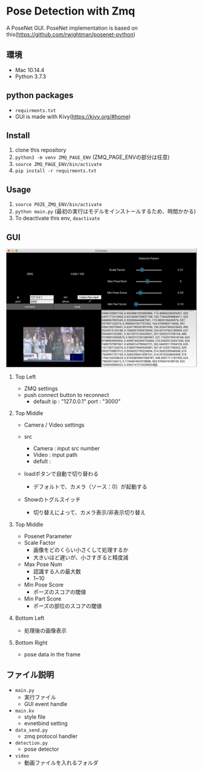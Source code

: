 # Pose Detection with Zmq 

A PoseNet GUI. PoseNet implementation is based on this(https://github.com/rwightman/posenet-python)

## 環境
- Mac 10.14.4
- Python 3.7.3

## python packages
- `requirments.txt`
- GUI is made with Kivy(https://kivy.org/#home) 

## Install
1. clone this repository
2. `python3 -m venv ZMQ_PAGE_ENV` (ZMQ_PAGE_ENVの部分は任意)
3. `source ZMQ_PAGE_ENV/bin/activate`
4. `pip install -r requirments.txt`

## Usage
1. `source POZE_ZMQ_ENV/bin/activate`
2. `python main.py` (最初の実行はモデルをインストールするため、時間かかる)
3. To deactivate this env, `deactivate`

## GUI
![GUI](screen.png)

1. Top Left
    - ZMQ settings
    - push connect button to reconnect
        - default ip : "127.0.0.1" port : "3000"

2. Top Middle
    - Camera / Video settings
    - src
        - Camera : input src number 
        - Video : input path
        - defult : 
    - loadボタンで自動で切り替わる
        - デフォルトで、カメラ（ソース：0）が起動する
  
    - Showのトグルスイッチ
        - 切り替えによって、カメラ表示/非表示切り替え

3. Top Middle 
    - Posenet Parameter
    - Scale Factor
        - 画像をどのくらい小さくして処理するか
        - 大きいほど遅いが、小さすぎると精度減
    - Max Pose Num
        - 認識する人の最大数
        - 1~10
    - Min Pose Score
        - ポーズのスコアの閾値
    - Min Part Score
        - ポーズの部位のスコアの閾値

4. Bottom Left
    - 処理後の画像表示
 
5. Bottom Right
    - pose data in the frame 

## ファイル説明
- `main.py`
    - 実行ファイル
    - GUI event handle
- `main.kv`
    - style file
    - evnetbind setting
- `data_send.py`
    - zmq protocol handler
- `detection.py`
    - pose detector
- `video`
    - 動画ファイルを入れるフォルダ